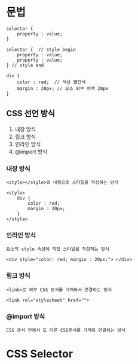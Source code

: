 # 문법 
```
selector {
    property : value; 
}

selector {  // style begin
    property : value;
    property : value;
} // style end
```

```
div {
    color : red;  // 색상 빨간색
    margin : 20px; // 요소 외부 여백 20px
}
```

## CSS 선언 방식 

1. 내장 방식
2. 링크 방식
3. 인라인 방식
4. @import 방식

### 내장 방식

    <style></style>의 내용으로 스타일을 작성하는 방식

```
<style>
    div {
        color : red;
        margin : 20px;
    }
</style>
```

### 인라인 방식

    요소의 style 속성에 직접 스타일을 작성하는 방식

```
<div style="color: red; margin : 20px;"> </div>
```


### 링크 방식

    <link>로 외부 CSS 문서를 가져와서 연결하는 방식

```
<link rel="stylesheet" href="">
```


### @import 방식

    CSS 문서 안에서 또 다른 CSS문서를 가져와 연결하는 방식


# CSS Selector
